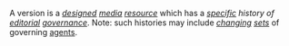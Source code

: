 A version is a *[designed](https://github.com/gcassel/Modular-Organization-Terminology/blob/master/terms/design.md) [media](https://github.com/gcassel/Modular-Organization-Terminology/blob/master/terms/media.md) [resource](https://github.com/gcassel/Modular-Organization-Terminology/blob/master/terms/resource.md)* which has a *[specific](https://github.com/gcassel/Modular-Organization-Terminology/blob/master/terms/specific.md) *history* of [editorial](https://github.com/gcassel/Modular-Organization-Terminology/blob/master/terms/edit.md) [governance](https://github.com/gcassel/Modular-Organization-Terminology/blob/master/terms/governance.md)*.  Note: such histories may include *[changing](https://github.com/gcassel/Modular-Organization-Terminology/blob/master/terms/change.md) [sets](https://github.com/gcassel/Modular-Organization-Terminology/blob/master/terms/set.md)* of governing [agents](https://github.com/gcassel/Modular-Organization-Terminology/blob/master/terms/agent.md).
